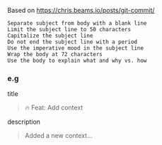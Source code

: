 Based on https://chris.beams.io/posts/git-commit/


```
Separate subject from body with a blank line
Limit the subject line to 50 characters
Capitalize the subject line
Do not end the subject line with a period
Use the imperative mood in the subject line
Wrap the body at 72 characters
Use the body to explain what and why vs. how
```

<!-- 🔥 Feature, 🧹 Refactor, 🩹 Fix -->

### e.g
title
> 🔥 Feat: Add context


description
> Added a new context...

